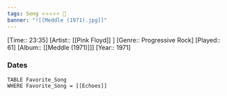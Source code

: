```yaml
---
tags: Song ⭐⭐⭐⭐⭐ 💛
banner: "![[Meddle (1971).jpg]]"
---
```

[Time:: 23:35]
[Artist:: [[Pink Floyd]] ]
[Genre:: Progressive Rock]
[Played:: 61]
[Album:: [[Meddle (1971)]]]
[Year:: 1971]
### Dates
````dataview
TABLE Favorite_Song
WHERE Favorite_Song = [[Echoes]]
````